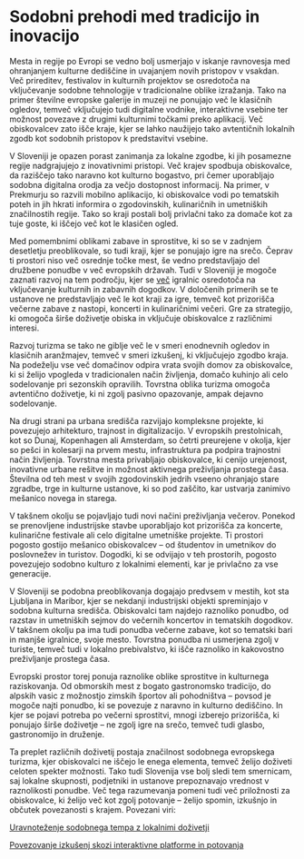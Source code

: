 Sodobni prehodi med tradicijo in inovacijo
==========================================

Mesta in regije po Evropi se vedno bolj usmerjajo v iskanje ravnovesja med ohranjanjem kulturne dediščine in uvajanjem novih pristopov v vsakdan. Več prireditev, festivalov in kulturnih projektov se osredotoča na vključevanje sodobne tehnologije v tradicionalne oblike izražanja. Tako na primer številne evropske galerije in muzeji ne ponujajo več le klasičnih ogledov, temveč vključujejo tudi digitalne vodnike, interaktivne vsebine ter možnost povezave z drugimi kulturnimi točkami preko aplikacij. Več obiskovalcev zato išče kraje, kjer se lahko naužijejo tako avtentičnih lokalnih zgodb kot sodobnih pristopov k predstavitvi vsebine.

V Sloveniji je opazen porast zanimanja za lokalne zgodbe, ki jih posamezne regije nadgrajujejo z inovativnimi pristopi. Več krajev spodbuja obiskovalce, da raziščejo tako naravno kot kulturno bogastvo, pri čemer uporabljajo sodobna digitalna orodja za večjo dostopnost informacij. Na primer, v Prekmurju so razvili mobilno aplikacijo, ki obiskovalce vodi po tematskih poteh in jih hkrati informira o zgodovinskih, kulinaričnih in umetniških značilnostih regije. Tako so kraji postali bolj privlačni tako za domače kot za tuje goste, ki iščejo več kot le klasičen ogled.

Med pomembnimi oblikami zabave in sprostitve, ki so se v zadnjem desetletju preoblikovale, so tudi kraji, kjer se ponujajo igre na srečo. Čeprav ti prostori niso več osrednje točke mest, še vedno predstavljajo del družbene ponudbe v več evropskih državah. Tudi v Sloveniji je mogoče zaznati razvoj na tem področju, kjer se [več](https://gamblingsites.si/) igralnic osredotoča na vključevanje kulturnih in zabavnih dogodkov. V določenih primerih se te ustanove ne predstavljajo več le kot kraji za igre, temveč kot prizorišča večerne zabave z nastopi, koncerti in kulinaričnimi večeri. Gre za strategijo, ki omogoča širše doživetje obiska in vključuje obiskovalce z različnimi interesi.

Razvoj turizma se tako ne giblje več le v smeri enodnevnih ogledov in klasičnih aranžmajev, temveč v smeri izkušenj, ki vključujejo zgodbo kraja. Na podeželju vse več domačinov odpira vrata svojih domov za obiskovalce, ki si želijo vpogleda v tradicionalen način življenja, domačo kuhinjo ali celo sodelovanje pri sezonskih opravilih. Tovrstna oblika turizma omogoča avtentično doživetje, ki ni zgolj pasivno opazovanje, ampak dejavno sodelovanje.

Na drugi strani pa urbana središča razvijajo kompleksne projekte, ki povezujejo arhitekturo, trajnost in digitalizacijo. V evropskih prestolnicah, kot so Dunaj, Kopenhagen ali Amsterdam, so četrti preurejene v okolja, kjer so pešci in kolesarji na prvem mestu, infrastruktura pa podpira trajnostni način življenja. Tovrstna mesta privabljajo obiskovalce, ki cenijo urejenost, inovativne urbane rešitve in možnost aktivnega preživljanja prostega časa. Številna od teh mest v svojih zgodovinskih jedrih vseeno ohranjajo stare zgradbe, trge in kulturne ustanove, ki so pod zaščito, kar ustvarja zanimivo mešanico novega in starega.

V takšnem okolju se pojavljajo tudi novi načini preživljanja večerov. Ponekod se prenovljene industrijske stavbe uporabljajo kot prizorišča za koncerte, kulinarične festivale ali celo digitalne umetniške projekte. Ti prostori pogosto gostijo mešanico obiskovalcev – od študentov in umetnikov do poslovnežev in turistov. Dogodki, ki se odvijajo v teh prostorih, pogosto povezujejo sodobno kulturo z lokalnimi elementi, kar je privlačno za vse generacije.

V Sloveniji se podobna preoblikovanja dogajajo predvsem v mestih, kot sta Ljubljana in Maribor, kjer se nekdanji industrijski objekti spreminjajo v sodobna kulturna središča. Obiskovalci tam najdejo raznoliko ponudbo, od razstav in umetniških sejmov do večernih koncertov in tematskih dogodkov. V takšnem okolju pa ima tudi ponudba večerne zabave, kot so tematski bari in manjše igralnice, svoje mesto. Tovrstna ponudba ni usmerjena zgolj v turiste, temveč tudi v lokalno prebivalstvo, ki išče raznoliko in kakovostno preživljanje prostega časa.

Evropski prostor torej ponuja raznolike oblike sprostitve in kulturnega raziskovanja. Od obmorskih mest z bogato gastronomsko tradicijo, do alpskih vasic z možnostjo zimskih športov ali pohodništva – povsod je mogoče najti ponudbo, ki se povezuje z naravno in kulturno dediščino. In kjer se pojavi potreba po večerni sprostitvi, mnogi izberejo prizorišča, ki ponujajo širše doživetje – ne zgolj igre na srečo, temveč tudi glasbo, gastronomijo in druženje.

Ta preplet različnih doživetij postaja značilnost sodobnega evropskega turizma, kjer obiskovalci ne iščejo le enega elementa, temveč želijo doživeti celoten spekter možnosti. Tako tudi Slovenija vse bolj sledi tem smernicam, saj lokalne skupnosti, podjetniki in ustanove prepoznavajo vrednost v raznolikosti ponudbe. Več tega razumevanja pomeni tudi več priložnosti za obiskovalce, ki želijo več kot zgolj potovanje – želijo spomin, izkušnjo in občutek povezanosti s krajem.
Povezani viri:

[Uravnoteženje sodobnega tempa z lokalnimi doživetji](https://www.storeboard.com/blogs/do-it-yourself/crazytime/6195561)

[Povezovanje izkušenj skozi interaktivne platforme in potovanja](https://www.zybuluo.com/liveslovenija/note/2599243)
